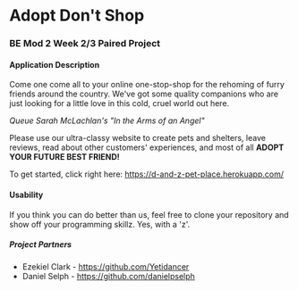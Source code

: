 # Adopt Don't Shop
### BE Mod 2 Week 2/3 Paired Project

#### Application Description
Come one come all to your online one-stop-shop for the rehoming of furry friends around the country. We've got some quality companions who are just looking for a little love in this cold, cruel world out here.

*Queue Sarah McLachlan's "In the Arms of an Angel"*

Please use our ultra-classy website to create pets and shelters, leave reviews, read about other customers' experiences, and most of all **ADOPT YOUR FUTURE BEST FRIEND!**

To get started, click right here: https://d-and-z-pet-place.herokuapp.com/

#### Usability
If you think you can do better than us, feel free to clone your repository and show off your programming skillz. Yes, with a 'z'.

##### Project Partners
* Ezekiel Clark - https://github.com/Yetidancer
* Daniel Selph - https://github.com/danielpselph
